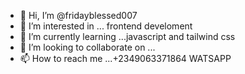 - 👋 Hi, I’m @fridayblessed007
- 👀 I’m interested in ... frontend develoment
- 🌱 I’m currently learning ...javascript and tailwind css
- 💞️ I’m looking to collaborate on ...
- 📫 How to reach me ...+2349063371864 WATSAPP

<!---
fridayblessed007/fridayblessed007 is a ✨ special ✨ repository because its `README.md` (this file) appears on your GitHub profile.
You can click the Preview link to take a look at your changes.
--->
